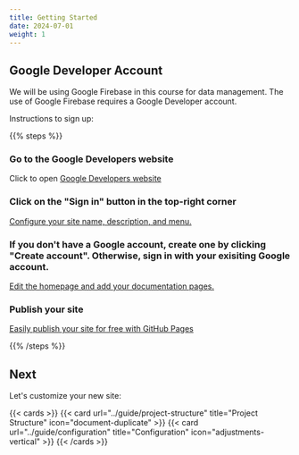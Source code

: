 ```yaml
---
title: Getting Started
date: 2024-07-01
weight: 1
---
```


## Google Developer Account

We will be using Google Firebase in this course for data management. The use of Google Firebase requires a Google Developer account.

Instructions to sign up:

{{% steps %}}

### Go to the Google Developers website

Click to open [Google Developers website](https://developers.google.com/)

### Click on the "Sign in" button in the top-right corner

[Configure your site name, description, and menu.](https://docs.hugoblox.com/tutorial/blog/)

### If you don't have a Google account, create one by clicking "Create account". Otherwise, sign in with your exisiting Google account.

[Edit the homepage and add your documentation pages.](https://docs.hugoblox.com/tutorial/blog/)

### Publish your site

[Easily publish your site for free with GitHub Pages](https://docs.hugoblox.com/tutorial/blog/)

{{% /steps %}}

## Next

Let's customize your new site:

{{< cards >}}
  {{< card url="../guide/project-structure" title="Project Structure" icon="document-duplicate" >}}
  {{< card url="../guide/configuration" title="Configuration" icon="adjustments-vertical" >}}
{{< /cards >}}

